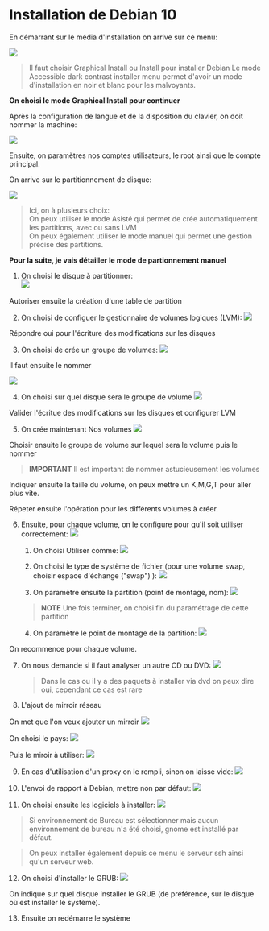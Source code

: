 # Installation de Debian 10

En démarrant sur le média d'installation on arrive sur ce menu:

![](images/installationdebian10/1-choixinstall.png)

> Il faut choisir Graphical Install ou Install pour installer Debian
> Le mode Accessible dark contrast installer menu permet d'avoir un mode d'installation en noir et blanc pour les malvoyants.

**On choisi le mode Graphical Install pour continuer**

Après la configuration de langue et de la disposition du clavier, on doit nommer la machine:

![](images/installationdebian10/2-nommachine.png)

Ensuite, on paramètres nos comptes utilisateurs, le root ainsi que le compte principal.

On arrive sur le partitionnement de disque:

![](images/installationdebian10/3-partionnementdisque.png)

> Ici, on à plusieurs choix:  
> On peux utiliser le mode Asisté qui permet de crée automatiquement les partitions, avec ou sans LVM  
> On peux également utiliser le mode manuel qui permet une gestion précise des partitions.


**Pour la suite, je vais détailler le mode de partionnement manuel**  

1. On choisi le disque à partitionner:  
![](images/installationdebian10/4-choixdisque.png)

Autoriser ensuite la création d'une table de partition

2. On choisi de configuer le gestionnaire de volumes logiques (LVM):
![](images/installationdebian10/5-configLVM.png)

Répondre oui pour l'écriture des modifications sur les disques

3. On choisi de crée un groupe de volumes:
![](images/installationdebian10/6-creegrpvol.png)

Il faut ensuite le nommer

![](images/installationdebian10/7-nomgrpvol.png)

4. On choisi sur quel disque sera le groupe de volume
![](images/installationdebian10/8-choixdisquegrpvol.png)

Valider l'écritue des modifications sur les disques et configurer LVM

5. On crée maintenant Nos volumes
![](images/installationdebian10/9-creationvol.png)

Choisir ensuite le groupe de volume sur lequel sera le volume puis le nommer

> **IMPORTANT** Il est important de nommer astucieusement les volumes

Indiquer ensuite la taille du volume, on peux mettre un K,M,G,T pour aller plus vite.

Répeter ensuite l'opération pour les différents volumes à créer.

6. Ensuite, pour chaque volume, on le configure pour qu'il soit utiliser correctement:
![](images/installationdebian10/10-configvol.png)

   1. On choisi Utiliser comme:
![](images/installationdebian10/11-choixutilisationvolument.png)

   2. On choisi le type de système de fichier (pour une volume swap, choisir espace d'échange ("swap") ):
![](images/installationdebian10/12-choixfilesystem.png)

   3. On paramètre ensuite la partition (point de montage, nom):
![](images/installationdebian10/13-choixmountpoint.png)

    > **NOTE** Une fois terminer, on choisi fin du paramétrage de cette partition

   4. On paramètre le point de montage de la partition:
![](images/installationdebian10/14-pointmontage.png)


On recommence pour chaque volume.

 7. On nous demande si il faut analyser un autre CD ou DVD:
      ![](images/installationdebian10/15-dvdsupp.png)

    > Dans le cas ou il y a des paquets à installer via dvd on peux dire oui, cependant ce cas est rare

 8. L'ajout de mirroir réseau

On met que l'on veux ajouter un mirroir
![](images/installationdebian10/16-choixmirroir.png)

On choisi le pays:
![](images/installationdebian10/17-localisationmiroir.png)

Puis le miroir à utiliser:
![](images/installationdebian10/18-choixmiroir.png)


 9. En cas d'utilisation d'un proxy on le rempli, sinon on laisse vide:
  ![](images/installationdebian10/19-proxy.png)
  
 10. L'envoi de rapport à Debian, mettre non par défaut:
 ![](images/installationdebian10/20-popularity-contest.png)

 11. On choisi ensuite les logiciels à installer:
 ![](images/installationdebian10/21-choixlogiciel.png)

> Si environnement de Bureau est sélectionner mais aucun environnement de bureau n'a été choisi, gnome est installé par défaut.

> On peux installer également depuis ce menu le serveur ssh ainsi qu'un serveur web.

 12. On choisi d'installer le GRUB:
![](images/installationdebian10/22-grub.png)

On indique sur quel disque installer le GRUB (de préférence, sur le disque où est installer le système).

 13. Ensuite on redémarre le système